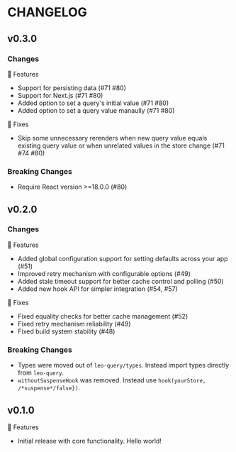 # CHANGELOG

## v0.3.0

### Changes

🐶 Features
* Support for persisting data (#71 #80)
* Support for Next.js (#71 #80)
* Added option to set a query's initial value (#71 #80)
* Added option to set a query value manaully (#71 #80)

🐝 Fixes
* Skip some unnecessary rerenders when new query value equals existing query value or when unrelated values in the store change (#71 #74 #80)

### Breaking Changes
* Require React version >=18.0.0 (#80)

## v0.2.0

### Changes

🐶 Features
* Added global configuration support for setting defaults across your app (#51)
* Improved retry mechanism with configurable options (#49)
* Added stale timeout support for better cache control and polling (#50)
* Added new hook API for simpler integration (#54, #57)

🐝 Fixes
* Fixed equality checks for better cache management (#52)
* Fixed retry mechanism reliability (#49)
* Fixed build system stability (#48)

### Breaking Changes
* Types were moved out of `leo-query/types`. Instead import types directly from `leo-query`.
* `withoutSuspenseHook` was removed. Instead use `hook(yourStore, /*suspense*/false})`.

## v0.1.0

🐶 Features
* Initial release with core functionality. Hello world!